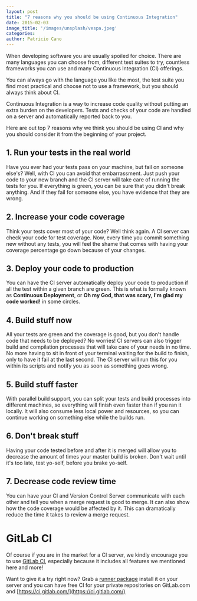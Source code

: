 ```yaml
---
layout: post
title: "7 reasons why you should be using Continuous Integration"
date: 2015-02-03
image_title: '/images/unsplash/vespa.jpeg'
categories:
author: Patricio Cano
---
```


When developing software you are usually spoiled for choice. There are many languages you can choose from, different
test suites to try, countless frameworks you can use and many Continuous Integration (CI) offerings.

You can always go with the language you like the most, the test suite you find most practical and choose not to use a
framework, but you should always think about CI.

Continuous Integration is a way to increase code quality without putting an extra burden on the developers.
Tests and checks of your code are handled on a server and automatically reported back to you.

Here are out top 7 reasons why we think you should be using CI and why you should consider it from the beginning of your
project.

<!-- more -->

## 1. Run your tests in the real world

Have you ever had your tests pass on your machine, but fail on someone else's? Well, with CI you can avoid that embarrassment.
Just push your code to your new branch and the CI server will take care of running the tests for you. If everything is
green, you can be sure that you didn't break anything. And if they fail for someone else, you have evidence that they
are wrong.

## 2. Increase your code coverage

Think your tests cover most of your code? Well think again. A CI server can check your code
for test coverage. Now, every time you commit something new without any tests,
you will feel the shame that comes with having your coverage percentage go down because of your changes.

## 3. Deploy your code to production

You can have the CI server automatically deploy your code to production if all the test within a given branch are green.
This is what is formally known as **Continuous Deployment**, or **Oh my God, that was scary, I'm glad my code worked!**
in some circles.

## 4. Build stuff now

All your tests are green and the coverage is good, but you don't handle code that needs to be deployed? No worries! CI
servers can also trigger build and compilation processes that will take care of your needs in no time. No more having to
sit in front of your terminal waiting for the build to finish, only to have it fail at the last second. The CI server will
run this for you within its scripts and notify you as soon as something goes wrong.

## 5. Build stuff faster

With parallel build support, you can split your tests and build processes into different machines, so everything will
finish even faster than if you ran it locally. It will also consume less local power and resources, so you can continue
working on something else while the builds run.

## 6. Don't break stuff

Having your code tested before and after it is merged will allow you to decrease the amount of times your master build
is broken. Don't wait until it's too late, test yo-self, before you brake yo-self.

## 7. Decrease code review time

You can have your CI and Version Control Server communicate with each other and tell you when a merge request is
good to merge. It can also show how the code coverage would be affected by it. This can dramatically reduce the time
it takes to review a merge request.

# GitLab CI

Of course if you are in the market for a CI server, we kindly encourage you to use [GitLab CI](https://about.gitlab.com/gitlab-ci/),
especially because it includes all features we mentioned here and more!

Want to give it a try right now? Grab a [runner package](https://gitlab.com/gitlab-org/omnibus-gitlab-runner/blob/master/doc/install/README.md)
install it on your server and you can have free CI for your private repositories on GitLab.com and [https://ci.gitlab.com/](https://ci.gitlab.com/)
